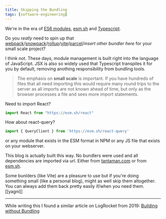```yaml
---
title: Skipping the Bundling
tags: [software-engineering]
---
```


We're in the era of [ES6 modules](https://developer.mozilla.org/en-US/docs/Web/JavaScript/Guide/Modules), [esm.sh](https://esm.sh) and [Typescript](https://www.typescriptlang.org/).

Do you _really_ need to spin up that [webpack](https://webpack.js.org/)/[snowpack](https://www.snowpack.dev/)/[rollup](https://rollupjs.org/guide/en/)/[vite](https://vitejs.dev/)/[parcel](https://parceljs.org/)/_insert other bundler here_ for your small scale project?

I think not. These days, module management is built right into the language of JavaScript. JSX is also so widely used that Typescript transpiles it for you by default, removing anothing responsibility from bundling tools.

> The emphasis on **small scale** is important. If you have hundreds of files that all need importing this would require many round trips to the server as all imports are not known ahead of time, but only as the browser processes a file and sees more import statements.

Need to import React?

```javascript
import React from "https://esm.sh/react"
```

How about react-query?

```javascript
import { QueryClient } from 'https://esm.sh/react-query'
```

or any module that exists in the ESM format in NPM or any JS file that exists on your webserver.

This blog is actually built this way. No bundlers were used and all dependencies are imported via url. Either from [tantaman.com](https://tantaman.com) or from [esm.sh](https://esm.sh).

Some bunlders (like Vite) are a pleasure to use but if you're doing something small (like a personal blog), might as well skip them altogether. You can always add them back pretty easily if/when you need them. [[yagni]]

---
While writing this I found a similar article on LogRocket from 2019: [Building without Bundling](https://blog.logrocket.com/building-without-bundling/)